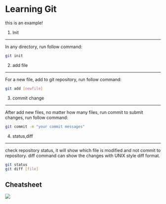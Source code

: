 Learning Git 
==========

this is an example!

1. Init
----------
In any directory, run follow command:
```bash
git init
```

2. add file
----------
For a new file, add to git repository, run follow command:
```bash
git add [newfile]
```

3. commit change
----------
After add new files, no matter how many files, run commit to submit changes, run follow command:
```bash
git commit -m "your commit messages"
```

4. status,diff
----------
check repository status, it will show which file is modified and not commit to repository. diff command can show the changes with UNIX style diff format.
```bash
git status
git diff [file]
```   
 
Cheatsheet
---------
![](http://www.git-tower.com/blog/assets/2013-05-22-git-cheat-sheet/cheat-sheet-large01.png)


